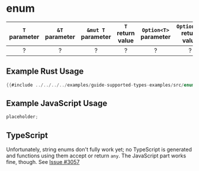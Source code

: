# enum

| `T` parameter | `&T` parameter | `&mut T` parameter | `T` return value | `Option<T>` parameter | `Option<T>` return value | JavaScript representation |
| :-----------: | :------------: | :----------------: | :--------------: | :-------------------: | :----------------------: | :-----------------------: |
|       ?       |       ?        |         ?          |        ?         |           ?           |            ?             |             ?             |

## Example Rust Usage

```rust
{{#include ../../../../examples/guide-supported-types-examples/src/enum.rs}}
```

## Example JavaScript Usage

```js
placeholder;
```

## TypeScript

Unfortunately, string enums don't fully work yet; no TypeScript is generated and functions using them accept or return `any`. The JavaScript part works fine, though. See [Issue #3057](https://github.com/rustwasm/wasm-bindgen/issues/3057)
